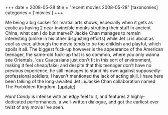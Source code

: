 +++
date = 2008-05-28
title = "recent movies 2008-05-28"
[taxonomies]
categories = ['movies']
+++

Me being a big sucker for martial arts shows, especially when it gets as
exotic as having 2 near-invincible monks strutting their stuff in
ancient China, what can I do but marvel? Jackie Chan manages to remain
interesting (unlike in his other disgusting efforts) while Jet Li is
about as cool as ever, although the movie tends to be too childish and
playful, which spoils it all. The biggest fuck-up however is the
appearance of the American teenager, the same-old fuck-up that is so
common, where you only wanna see Orientals, 'cuz Caucasians just don't
fit in this sort of environment, making it feel cheap/fake; and despite
that this teenager don't have no previous experience, he still manages
to stand his own against supposedly-professional soldiers; I haven't
mentioned the lack of acting skill. I have here been talking of the
long-awaited Jet Li/Jackie Chan collaboration named The Forbidden
Kingdom. [[update]]

*Hard Candy* is intense with an edgy feel to it, and features 2
highly-dedicated performances, a well-written dialogue, and got the
earliest ever twist of any movie I've seen.

  [update]: @/recent-movies-2008-10-12.md
